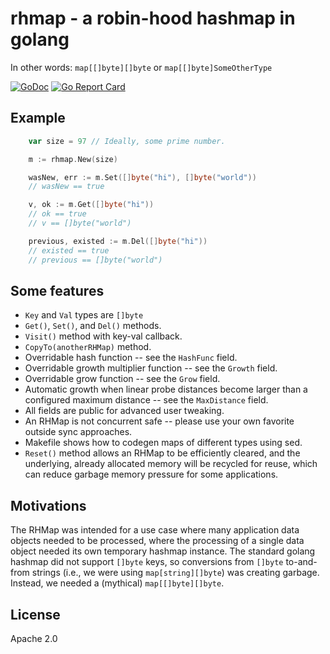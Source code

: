 # rhmap - a robin-hood hashmap in golang

In other words: `map[[]byte][]byte` or `map[[]byte]SomeOtherType`

[![GoDoc](https://godoc.org/github.com/couchbase/rhmap?status.svg)](https://godoc.org/github.com/couchbase/rhmap) [![Go Report Card](https://goreportcard.com/badge/github.com/couchbase/rhmap)](https://goreportcard.com/report/github.com/couchbase/rhmap)

## Example
```go
    var size = 97 // Ideally, some prime number.

    m := rhmap.New(size)

    wasNew, err := m.Set([]byte("hi"), []byte("world"))
    // wasNew == true

    v, ok := m.Get([]byte("hi"))
    // ok == true
    // v == []byte("world")

    previous, existed := m.Del([]byte("hi"))
    // existed == true
    // previous == []byte("world")
```

## Some features

* `Key` and `Val` types are `[]byte`
* `Get()`, `Set()`, and `Del()` methods.
* `Visit()` method with key-val callback.
* `CopyTo(anotherRHMap)` method.
* Overridable hash function -- see the `HashFunc` field.
* Overridable growth multiplier function -- see the `Growth` field.
* Overridable grow function -- see the `Grow` field.
* Automatic growth when linear probe distances become larger than a
  configured maximum distance -- see the `MaxDistance` field.
* All fields are public for advanced user tweaking.
* An RHMap is not concurrent safe -- please use your own favorite
  outside sync approaches.
* Makefile shows how to codegen maps of different types using sed.
* `Reset()` method allows an RHMap to be efficiently cleared, and the
  underlying, already allocated memory will be recycled for reuse,
  which can reduce garbage memory pressure for some applications.

## Motivations

The RHMap was intended for a use case where many application data
objects needed to be processed, where the processing of a single data
object needed its own temporary hashmap instance.  The standard golang
hashmap did not support `[]byte` keys, so conversions from `[]byte`
to-and-from strings (i.e., we were using `map[string][]byte`) was
creating garbage.  Instead, we needed a (mythical)
`map[[]byte][]byte`.

## License

Apache 2.0
